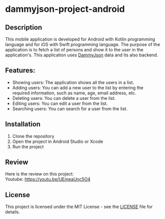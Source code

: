 # dammyjson-project-android

## Description

This mobile application is developed for Android with Kotlin programming language and for iOS with Swift programming language. The purpose of the application is to fetch a list of persons and show it to the user in the application's. This application uses [DammyJson](https://dummyjson.com) data and its also backend.

## Features:

-   Showing users: The application shows all the users in a list.
-   Adding users: You can add a new user to the list by entering the required information, such as name, age, email address, etc.
-   Deleting users: You can delete a user from the list.
-   Editing users: You can edit a user from the list.
-   Searching users: You can search for a user from the list.

## Installation

1. Clone the repository
2. Open the project in Android Studio or Xcode
3. Run the project

## Review

Here is the review on this project: <br />Youtube: https://youtu.be/UEmeaUnc5O4

## License

This project is licensed under the MIT License - see the [LICENSE](LICENSE.md) file for details.
